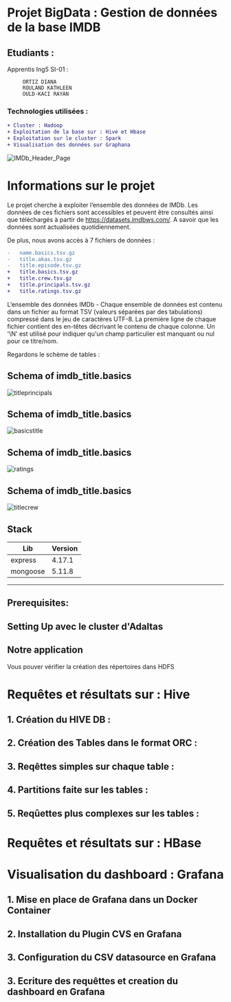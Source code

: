 # Projet BigData : Gestion de données de la base IMDB 

## Etudiants :

Apprentis Ing5 SI-01 :
```
     ORTIZ DIANA
     ROULAND KATHLEEN
     OULD-KACI RAYAN
```
### Technologies utilisées :
```diff
+ Cluster : Hadoop
+ Exploitation de la base sur : Hive et Hbase
+ Exploitation sur le cluster : Spark 
+ Visualisation des données sur Graphana
```
![IMDb_Header_Page](https://user-images.githubusercontent.com/71117842/146515073-0d4678b5-81c1-4f61-9eed-43ee0ee3f447.jpg)

# Informations sur le projet

Le projet cherche à exploiter l’ensemble des données de IMDb. Les données de ces fichiers sont accessibles et peuvent être consultés ainsi que téléchargés à partir de https://datasets.imdbws.com/. A savoir que les données sont actualisées quotidiennement.

De plus, nous avons accès à 7 fichiers de données :
```diff
-	name.basics.tsv.gz
-	title.akas.tsv.gz
-	title.episode.tsv.gz
+	title.basics.tsv.gz
+	title.crew.tsv.gz
+	title.principals.tsv.gz
+	title.ratings.tsv.gz
```

L’ensemble des données IMDb - Chaque ensemble de données est contenu dans un fichier au format TSV (valeurs séparées par des tabulations) compressé dans le jeu de caractères UTF-8. La première ligne de chaque fichier contient des en-têtes décrivant le contenu de chaque colonne. Un '\N' est utilisé pour indiquer qu'un champ particulier est manquant ou nul pour ce titre/nom.

Regardons le schème de tables :

## Schema of imdb_title.basics
![titleprincipals](https://user-images.githubusercontent.com/71117842/146517468-bc595c48-214e-4c00-9f15-2bd54354003d.png)

## Schema of imdb_title.basics
![basicstitle](https://user-images.githubusercontent.com/71117842/146517469-e59dd63f-39db-4fb3-9635-4ca02db1b606.png)

## Schema of imdb_title.basics
![ratings](https://user-images.githubusercontent.com/71117842/146517470-2e0d22ba-de72-445f-a517-9a8b16976809.png)

## Schema of imdb_title.basics
![titlecrew](https://user-images.githubusercontent.com/71117842/146517471-588ae764-f6e1-4778-a60b-3758fd6de7e9.png)

## Stack

| Lib | Version |
| ------ | ------ |
| express | 4.17.1 |
| mongoose | 5.11.8 |

---
## Prerequisites:

## Setting Up avec le cluster d'Adaltas
## Notre application
Vous pouver vérifier la création des répertoires dans HDFS

# Requêtes et résultats sur : Hive
## 1. Création du HIVE DB :
## 2. Création des Tables dans le format ORC :
## 3. Reqêttes simples sur chaque table :
## 4. Partitions faite sur les tables :
## 5. Reqûettes plus complexes sur les tables :

# Requêtes et résultats sur : HBase
# Visualisation du dashboard : Grafana
## 1. Mise en place de Grafana dans un Docker Container
## 2. Installation du Plugin CVS en Grafana
## 3. Configuration du CSV datasource en Grafana
## 3. Ecriture des requêttes et creation du dashboard en Grafana



